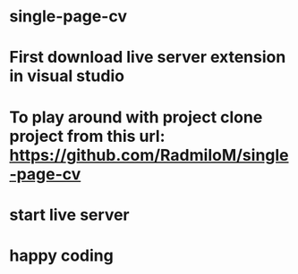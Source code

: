 # single-page-cv

# First download live server extension in visual studio
# To play around with project clone project from this url: https://github.com/RadmiloM/single-page-cv
# start live server
# happy coding
